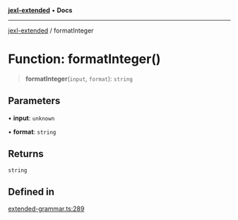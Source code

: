 [**jexl-extended**](../README.md) • **Docs**

***

[jexl-extended](../globals.md) / formatInteger

# Function: formatInteger()

> **formatInteger**(`input`, `format`): `string`

## Parameters

• **input**: `unknown`

• **format**: `string`

## Returns

`string`

## Defined in

[extended-grammar.ts:289](https://github.com/nikoraes/jexl-extended/blob/db8adde102268337995e72b2224f129152316ed5/src/extended-grammar.ts#L289)

